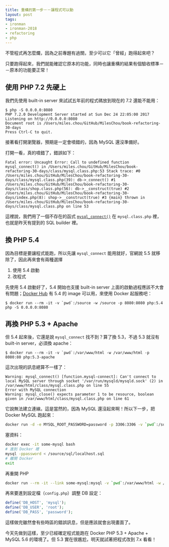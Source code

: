 ```yaml
---
title: 重構的第一步－－讓程式可以動
layout: post
tags:
- ironman
- ironman-2018
- refactoring
- php
---
```


不管程式再怎麼爛，因為之前專題有過關，至少可以它「曾經」跑得起來吧？

只要跑得起來，我們就能確認它原本的功能，同時也讓重構的結果有個驗收標準－－原本的功能要正常！

## 使用 PHP 7.2 先硬上

我們先使用 built-in server 來試試五年前的程式碼放到現在的 7.2 還能不能用：

```
$ php -S 0.0.0.0:8080
PHP 7.2.0 Development Server started at Sun Dec 24 22:05:00 2017
Listening on http://0.0.0.0:8080
Document root is /Users/miles.chou/GitHub/MilesChou/book-refactoring-30-days
Press Ctrl-C to quit.
```

接著看打開瀏覽器，預期是一定會噴錯的，因為 MySQL 還沒準備好。

打開一看，真的噴錯了，錯誤如下：

```
Fatal error: Uncaught Error: Call to undefined function mysql_connect() in /Users/miles.chou/GitHub/MilesChou/book-refactoring-30-days/class/mysql.class.php:53 Stack trace: #0 /Users/miles.chou/GitHub/MilesChou/book-refactoring-30-days/class/mysql.class.php(39): db->_connect() #1 /Users/miles.chou/GitHub/MilesChou/book-refactoring-30-days/class/shop.class.php(56): db->__construct(true) #2 /Users/miles.chou/GitHub/MilesChou/book-refactoring-30-days/index.php(8): shop->__construct(true) #3 {main} thrown in /Users/miles.chou/GitHub/MilesChou/book-refactoring-30-days/class/mysql.class.php on line 53
```

這裡說，我們用了一個不存在的函式 [`mysql_connect()`](http://php.net/manual/en/function.mysql-connect.php) 在 `mysql.class.php` 裡，也就是昨天有提到的 SQL builder 裡。

## 換 PHP 5.4

因為目標是要讓程式能跑，所以先讓 `mysql_connect` 能用就好，官網說 5.5 就移除了，因此再來會有兩種選擇

1. 使用 5.4 啟動
2. 改程式

先使用 5.4 啟動好了，5.4 開始也支援 built-in server 上面的啟動過程應該不大會有問題；[Docker Hub](https://hub.docker.com/) 有 5.4 的 image 可以用，來使用 Docker 起服務吧：

```
$ docker run --rm -it -v `pwd`:/source -w /source -p 8080:8080 php:5.4 php -S 0.0.0.0:8080
```

## 再換 PHP 5.3 + Apache

但 5.4 起來後，它還是說 `mysql_connect` 找不到？算了換 5.3，不過 5.3 就沒有 built-in server，必須換 apache：

```
$ docker run --rm -it -v `pwd`:/var/www/html -w /var/www/html -p 8080:80 php:5.3-apache
```

這次出現的訊息總算不一樣了：

```
Warning: mysql_connect() [function.mysql-connect]: Can't connect to local MySQL server through socket '/var/run/mysqld/mysqld.sock' (2) in /var/www/html/class/mysql.class.php on line 55
Error with MySQL connection
Warning: mysql_close() expects parameter 1 to be resource, boolean given in /var/www/html/class/mysql.class.php on line 61
```

它說無法建立連線。這是當然的，因為 MySQL 還沒起來啊！所以下一步，把 Docker MySQL 跑起來：

```bash
docker run -d -e MYSQL_ROOT_PASSWORD=password -p 3306:3306 -v `pwd`:/source --name some-mysql mysql:5.6
```

塞資料：

```bash
docker exec -it some-mysql bash
# 進到 Docker 裡
mysql -ppassword < /source/sql/localhost.sql
# 離開 Docker 
exit
```

再重開 PHP

```bash
docker run --rm -it --link some-mysql:mysql -v `pwd`:/var/www/html -w /var/www/html -p 8080:80 php:5.3-apache
```

再來要進到設定檔（`config.php`）調整 DB 設定：

```php
define('DB_HOST', 'mysql');
define('DB_USER', 'root');
define('DB_PASS', 'password');
```

這樣做完雖然會有些時區的錯誤訊息，但是應該就會出現畫面了。

今天先做到這樣，至少已經確定程式能跑在 Docker PHP 5.3 + Apache + MySQL 5.6 的環境了。但 5.3 實在很尷尬，明天就試著把程式改到 7.x 看看！
